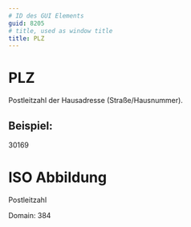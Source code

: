 ```yaml
---
# ID des GUI Elements
guid: 8205
# title, used as window title
title: PLZ
---
```


# PLZ

Postleitzahl der Hausadresse (Straße/Hausnummer).

## Beispiel:

30169

# ISO Abbildung

Postleitzahl

Domain: 384
